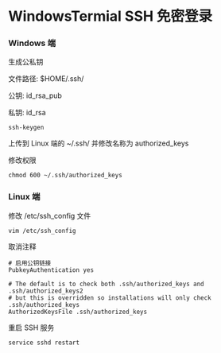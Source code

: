 # WindowsTermial SSH 免密登录

### Windows 端

生成公私钥

文件路径: $HOME/.ssh/

公钥: id_rsa_pub

私钥: id_rsa

```shell
ssh-keygen
```

上传到 Linux 端的 ~/.ssh/ 并修改名称为 authorized_keys

修改权限
```shell
chmod 600 ~/.ssh/authorized_keys
```

### Linux 端

修改 /etc/ssh_config 文件

```shell
vim /etc/ssh_config
```

取消注释

```shell
# 启用公钥链接
PubkeyAuthentication yes

# The default is to check both .ssh/authorized_keys and .ssh/authorized_keys2
# but this is overridden so installations will only check .ssh/authorized_keys
AuthorizedKeysFile .ssh/authorized_keys
```

重启 SSH 服务

```shell
service sshd restart
```





